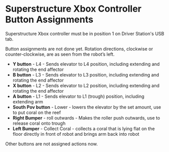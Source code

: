 # Superstructure Xbox Controller Button Assignments

Superstructure Xbox controller must be in position 1 on Driver Station's USB tab.

Button assignments are not done yet.
Rotation directions, clockwise or counter-clockwise, are as seen from the robot’s left.

- **Y button** - L4 - Sends elevator to L4 position, including extending and rotating the end affector
- **B button** - L3 - Sends elevator to L3 position, including extending and rotating the end affector
- **X button** - L2 - Sends elevator to L2 position, including extending and rotating the end affector
- **A button** - L1 - Sends elevator to L1 (trough) position, including extending arm
- **South Pov button** - Lower - lowers the elevator by the set amount, use to put coral on the reef
- **Right Bumper** - roll outwards - Makes the roller push outwards, use to release coral onto trough
- **Left Bumper** - Collect Coral - collects a coral that is lying flat on the floor directly in front of robot and brings arm back into robot

Other buttons are not assigned actions now.
